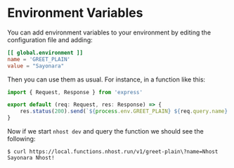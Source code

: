 # Environment Variables

You can add environment variables to your environment by editing the configuration file and adding:

``` toml
[[ global.environment ]]
name = 'GREET_PLAIN'
value = "Sayonara"
```

Then you can use them as usual. For instance, in a function like this:


``` typescript
import { Request, Response } from 'express'

export default (req: Request, res: Response) => {
    res.status(200).send(`${process.env.GREET_PLAIN} ${req.query.name}!`)
}
```

Now if we start `nhost dev` and query the function we should see the following:

```
$ curl https://local.functions.nhost.run/v1/greet-plain\?name=Nhost
Sayonara Nhost!
```
